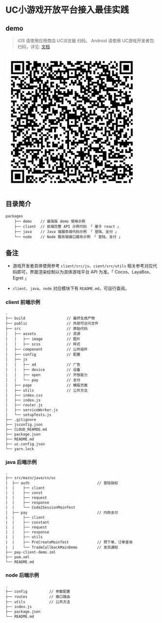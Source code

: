 # UC小游戏开放平台接入最佳实践

## demo
> iOS 请使用应用商店 UC浏览器 扫码。 Android 请使用 UC游戏开发者包 扫码，详见: [文档](https://minigame.uc.cn/intro/develop/apktools)

![image.png](image/QRCode.png)

## 目录简介
```
packages
    ├── demo    // 最简版 demo 使用示例
    ├── client  // 前端完整 API 示例代码 「 基于 react 」
    ├── java    // Java 端服务端代码示例 「 登陆、支付 」
    └── node    // Node 服务端接口服务示例 「 登陆、支付 」
```

## 备注
- 游戏开发者具体使用参考 `client/src/js`、`cient/src/utils` 相关参考对应代码即可，界面渲染绘制以为具体游戏平台 API 为准。「 Cocos、LayaBox、Egret 」

- `client`、`java`、`node` 对应模块下有 `README.md`，可自行查阅。


### client 前端示例
```
.
├── build                   // 最终生成产物
├── public                  // 外部可访问文件
├── src                     // 原始代码
│   ├── assets              // 资源
│   │   ├── image           // 图片
│   │   ├── scss            // 样式
│   ├── component           // 公共组件
│   ├── config              // 配置
│   ├── js
│   │   ├── ad              // 广告
│   │   ├── device          // 设备
│   │   ├── open            // 开放能力
│   │   └── pay             // 支付
│   ├── page                // 模版页面
│   ├── utils               // 公共方法
│   ├── index.css
│   ├── index.js
│   ├── router.js
│   ├── serviceWorker.js
│   └── setupTests.js
├── .gitignore
├── jsconfig.json
├── CLOUD_REAMDE.md
├── package.json
├── README.md
├── uc.config.json
└── yarn.lock
```

### java 后端示例
```
.
├── src/main/java/cn/uc
│  ├── auth                               // 登陆授权
|  |    ├── client
|  |    ├── const
|  |    ├── request
|  |    ├── response
|  |    └── Code2SessionMainTest
│  ├── pay                                // 内购支付
|  |    ├── client
|  |    ├── constant
|  |    ├── request
|  |    ├── response
|  |    ├── utils
|  |    ├── PreCreateMainTest             // 预下单、订单查询
|  |    └── TradeCallbackMainDemo         // 发货通知
├── pay-client-demo.iml
├── pom.xml
└── README.md
```

### node 后端示例
```
.
├── config          // 参数配置
├── routes          // 接口路由
├── utils           // 公共方法
├── index.js
├── package.json
└── README.md
```
